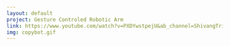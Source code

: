 ```yaml
---
layout: default
project: Gesture Controled Robotic Arm
link: https://www.youtube.com/watch?v=PXDYwstpejU&ab_channel=ShivangTripathi
img: copybot.gif
---
```

